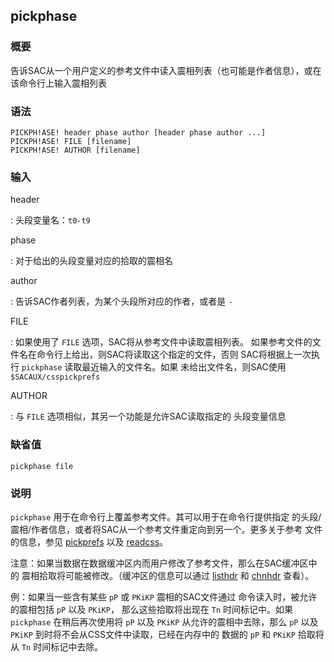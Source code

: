## pickphase 

### 概要

告诉SAC从一个用户定义的参考文件中读入震相列表（也可能是作者信息），或在
该命令行上输入震相列表

### 语法

``` {.bash}
PICKPH!ASE! header phase author [header phase author ...]
PICKPH!ASE! FILE [filename]
PICKPH!ASE! AUTHOR [filename]
```

### 输入

header

:   头段变量名：`t0-t9`

phase

:   对于给出的头段变量对应的拾取的震相名

author

:   告诉SAC作者列表，为某个头段所对应的作者，或者是 `-`

FILE

:   如果使用了 `FILE` 选项，SAC将从参考文件中读取震相列表。
    如果参考文件的文件名在命令行上给出，则SAC将读取这个指定的文件，否则
    SAC将根据上一次执行 `pickphase` 读取最近输入的文件名。如果
    未给出文件名，则SAC使用 `$SACAUX/csspickprefs`

AUTHOR

:   与 `FILE` 选项相似，其另一个功能是允许SAC读取指定的 头段变量信息

### 缺省值

``` {.bash}
pickphase file
```

### 说明

`pickphase` 用于在命令行上覆盖参考文件。其可以用于在命令行提供指定
的头段/震相/作者信息，或者将SAC从一个参考文件重定向到另一个。更多关于参考
文件的信息，参见 [pickprefs](/commands/pickprefs.md) 以及
[readcss](/commands/readcss.md)。

注意：如果当数据在数据缓冲区内而用户修改了参考文件，那么在SAC缓冲区中的
震相拾取将可能被修改。（缓冲区的信息可以通过
[listhdr](/commands/listhdr.md) 和 [chnhdr](/commands/chnhdr.md)
查看）。

例：如果当一些含有某些 `pP` 或 `PKiKP` 震相的SAC文件通过
命令读入时，被允许的震相包括 `pP` 以及 `PKiKP`， 那么这些拾取将出现在
`Tn` 时间标记中。如果 `pickphase` 在稍后再次使用将 `pP` 以及 `PKiKP`
从允许的震相中去除，那么 `pP` 以及 `PKiKP`
到时将不会从CSS文件中读取，已经在内存中的 数据的 `pP` 和 `PKiKP`
拾取将从 `Tn` 时间标记中去除。
